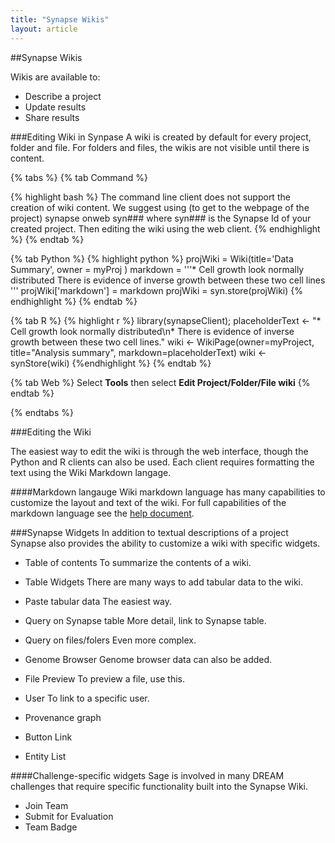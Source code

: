 ```yaml
---
title: "Synapse Wikis"
layout: article
---
```


##Synapse Wikis

Wikis are available to:
  * Describe a project
  * Update results
  * Share results

###Editing Wiki in Synpase
A wiki is created by default for every project, folder and file. For folders and files, the wikis are not visible until there is content. 

{% tabs %} {% tab Command %}

{% highlight bash %} 
The command line client does not support the creation of wiki content. We suggest using (to get to the webpage of the project) synapse onweb syn### where syn### is the Synapse Id of your created project. Then editing the wiki using the web client. {% endhighlight %} {% endtab %}

{% tab Python %} {% highlight python %}
projWiki = Wiki(title='Data Summary', owner = myProj ) markdown = '''* Cell growth look normally distributed
There is evidence of inverse growth between these two cell lines ''' projWiki['markdown'] = markdown projWiki = syn.store(projWiki) 
{% endhighlight %} {% endtab %}

{% tab R %} {% highlight r %} library(synapseClient); 
placeholderText <- "* Cell growth look normally distributed\n* There is evidence of inverse growth between these two cell lines." wiki <- WikiPage(owner=myProject, title="Analysis summary", markdown=placeholderText) wiki <- synStore(wiki) 
{%endhighlight %} {% endtab %}

{% tab Web %} Select **Tools** then select **Edit Project/Folder/File wiki** {% endtab %}

{% endtabs %}

###Editing the Wiki

The easiest way to edit the wiki is through the web interface, though the Python and R clients can also be used. Each client requires formatting the text using the Wiki Markdown langage.  

####Markdown langauge
Wiki markdown language has many capabilities to customize the layout and text of the wiki. For full capabilities of the markdown language see the [help document](https://www.synapse.org/#!Wiki:syn2467792/ENTITY).

###Synapse Widgets
In addition to textual descriptions of a project Synapse also provides the ability to customize a wiki with specific widgets.  

 * Table of contents
To summarize the contents of a wiki.

 * Table Widgets
 There are many ways to add tabular data to the wiki.
  * Paste tabular data
  The easiest way.
  * Query on Synapse table
  More detail, link to Synapse table.
  * Query on files/folers
  Even more complex.

 * Genome Browser 
 Genome browser data can also be added.
 
 * File Preview
 To preview a file, use this.
 
 * User
 To link to a specific user. 
 * Provenance graph

 * Button Link

 * Entity List

####Challenge-specific widgets
Sage is involved in many DREAM challenges that require specific functionality built into the Synapse Wiki. 
  * Join Team
  * Submit for Evaluation
  * Team Badge



